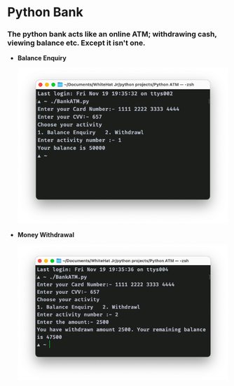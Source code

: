 # Python Bank

### The python bank acts like an online ATM; withdrawing cash, viewing balance etc. Except it isn't one.

- **Balance Enquiry**

  ![Balance](Balance.png)
- **Money Withdrawal**

    ![Withdrawl](Withdrawl.png)
